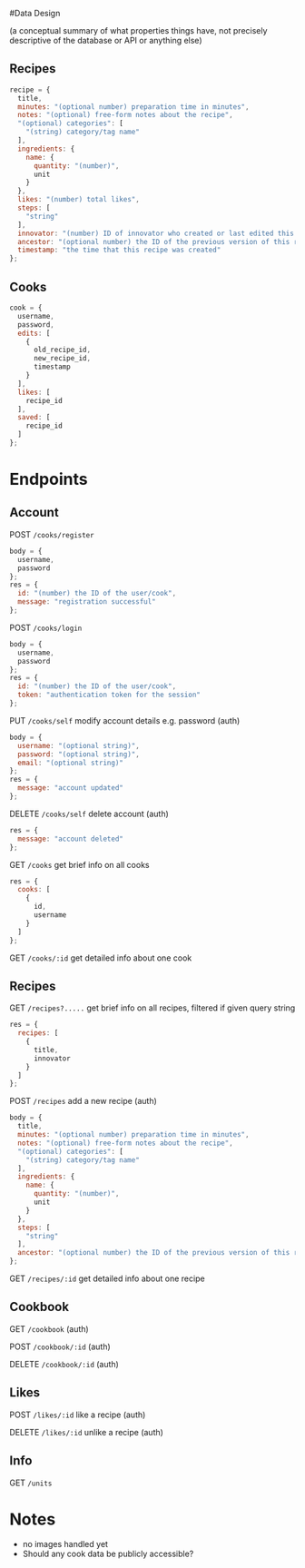#Data Design

(a conceptual summary of what properties things have, not precisely descriptive of the database or API or anything else)

## Recipes
```js
recipe = {
  title,
  minutes: "(optional number) preparation time in minutes",
  notes: "(optional) free-form notes about the recipe",
  "(optional) categories": [
    "(string) category/tag name"
  ],
  ingredients: {
    name: {
      quantity: "(number)",
      unit
    }
  },
  likes: "(number) total likes",
  steps: [
    "string"
  ],
  innovator: "(number) ID of innovator who created or last edited this recipe",
  ancestor: "(optional number) the ID of the previous version of this recipe",
  timestamp: "the time that this recipe was created"
};
```

## Cooks
```js
cook = {
  username,
  password,
  edits: [
    {
      old_recipe_id,
      new_recipe_id,
      timestamp
    }
  ],
  likes: [
    recipe_id
  ],
  saved: [
    recipe_id
  ]
};
```

# Endpoints

## Account

POST `/cooks/register`
```js
body = {
  username,
  password
};
res = {
  id: "(number) the ID of the user/cook",
  message: "registration successful"
};
```

POST `/cooks/login`
```js
body = {
  username,
  password
};
res = {
  id: "(number) the ID of the user/cook",
  token: "authentication token for the session"
};
```

PUT `/cooks/self` modify account details e.g. password (auth)
```js
body = {
  username: "(optional string)",
  password: "(optional string)",
  email: "(optional string)"
};
res = {
  message: "account updated"
};
```

DELETE `/cooks/self` delete account (auth)
```js
res = {
  message: "account deleted"
};
```

GET `/cooks` get brief info on all cooks
```js
res = {
  cooks: [
    {
      id,
      username
    }
  ]
};
```

GET `/cooks/:id` get detailed info about one cook

## Recipes

GET `/recipes?.....` get brief info on all recipes, filtered if given query string
```js
res = {
  recipes: [
    {
      title,
      innovator
    }
  ]
};
```

POST `/recipes` add a new recipe (auth)
```js
body = {
  title,
  minutes: "(optional number) preparation time in minutes",
  notes: "(optional) free-form notes about the recipe",
  "(optional) categories": [
    "(string) category/tag name"
  ],
  ingredients: {
    name: {
      quantity: "(number)",
      unit
    }
  },
  steps: [
    "string"
  ],
  ancestor: "(optional number) the ID of the previous version of this recipe"
};
```

GET `/recipes/:id` get detailed info about one recipe

## Cookbook

GET `/cookbook` (auth)

POST `/cookbook/:id` (auth)

DELETE `/cookbook/:id` (auth)

## Likes

POST `/likes/:id` like a recipe (auth)

DELETE `/likes/:id` unlike a recipe (auth)

## Info

GET `/units`

# Notes

- no images handled yet 
- Should any cook data be publicly accessible?
